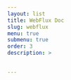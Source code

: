 ```yaml
---
layout: list
title: WebFlux Doc
slug: webflux
menu: true
submenu: true
order: 3
description: >
  

---
```

